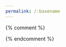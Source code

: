 ```yaml
---
permalink: /:basename
---
```


<div id="cmnt" markdown="0">
<script>
var comments_channel = "profi_soft";
var post_id = "111";
post_id_new = window.location.search.substring(1);
if (post_id_new.length >= 1) { post_id = post_id_new; }
document.write('<script async src="https://telegram.org/js/telegram-widget.js?22" data-telegram-post="' + comments_chanbel + '/' + pist_id '" data-width="100%" data-userpic="false" data-color="29B127" data-dark="1" data-dark-color="72E350">\<\/script><script async src="https://telegram.org/js/telegram-widget.js?14" data-telegram-discussion="' + comments_channel + '/' + post_id + '" data-comments-limit="10">\<\/script>');
</script>
</div>

{% comment %}
<!--
Взять данные из ссылки, 
подставить в текст шаблона 
и вывести чере document.write
TODO. Добавить обратную ссылку на статью
-->
{% endcomment %}




